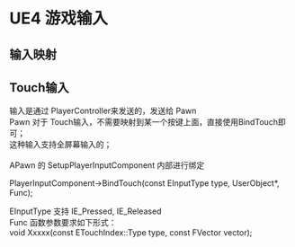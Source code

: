 # UE4 游戏输入

## 输入映射

## Touch输入

输入是通过 PlayerController来发送的，发送给 Pawn<br/>
Pawn 对于 Touch输入，不需要映射到某一个按键上面，直接使用BindTouch即可；<br/>
这种输入支持全屏幕输入的；<br/>
<br/>
APawn 的 SetupPlayerInputComponent 内部进行绑定<br/>

PlayerInputComponent->BindTouch(const EInputType type, UserObject*, Func);<br/>

EInputType 支持 IE_Pressed, IE_Released<br/>
Func 函数参数要求如下形式：<br/>
void Xxxxx(const ETouchIndex::Type type, const FVector vector);
